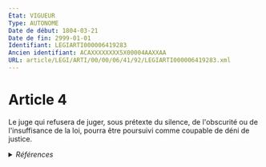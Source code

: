 ```yaml
---
État: VIGUEUR
Type: AUTONOME
Date de début: 1804-03-21
Date de fin: 2999-01-01
Identifiant: LEGIARTI000006419283
Ancien identifiant: ACAXXXXXXXX5X00004AAXXAA
URL: article/LEGI/ARTI/00/00/06/41/92/LEGIARTI000006419283.xml
---
```


<h1>Article 4</h1>

Le juge qui refusera de juger, sous prétexte du silence, de l'obscurité ou de
l'insuffisance de la loi, pourra être poursuivi comme coupable de déni de
justice.


<details>
  <summary><em>Références</em></summary>

  <h2>Articles faisant référence à l'article</h2>
  
  <ul>
    <li>
      <a href="https://legal.tricoteuses.fr//redirection/LEGIARTI000006519088?vers=git&vers=legifrance">Code de l'organisation judiciaire - article L932-17 AUTONOME ABROGE, en vigueur du 1999-03-21 au 2007-03-27</a> CITATION source
    </li>
    <li>
      <a href="https://legal.tricoteuses.fr//redirection/LEGIARTI000006519087?vers=git&vers=legifrance">Code de l'organisation judiciaire - article L932-17 AUTONOME MODIFIE, en vigueur du 1993-06-01 au 1999-03-21</a> CITATION source
    </li>
    <li>
      <a href="https://legal.tricoteuses.fr//redirection/LEGIARTI000006656882?vers=git&vers=legifrance">Loi n° 86-845 du 17 juillet 1986 relative aux principes généraux du droit du travail et à l'organisation et au fonctionnement de l'inspection du travail et des tribunaux du travail en Polynésie française - article 95 AUTONOME ABROGE, en vigueur du 1986-07-19 au 1993-06-01</a> CITATION source
    </li>
    <li>
      <a href="https://legal.tricoteuses.fr//redirection/LEGIARTI000006650222?vers=git&vers=legifrance">Code du travail - article L514-10 AUTONOME MODIFIE, en vigueur du 1973-11-23 au 1979-01-19</a> CITATION source
    </li>
    <li>
      <a href="https://legal.tricoteuses.fr//redirection/LEGIARTI000006650223?vers=git&vers=legifrance">Code du travail - article L514-10 AUTONOME MODIFIE, en vigueur du 1979-01-19 au 1993-09-01</a> CITATION source
    </li>
    <li>
      <a href="https://legal.tricoteuses.fr//redirection/LEGIARTI000006901533?vers=git&vers=legifrance">Code du travail - article L1442-9 AUTONOME VIGUEUR, en vigueur depuis le 2008-05-01</a> CITATION source
    </li>
    <li>
      <a href="https://legal.tricoteuses.fr//redirection/LEGIARTI000006650224?vers=git&vers=legifrance">Code du travail - article L514-10 AUTONOME ABROGE, en vigueur du 1993-09-01 au 2008-05-01</a> CITATION source
    </li>
    <li>
      <a href="https://legal.tricoteuses.fr//redirection/LEGIARTI000006659655?vers=git&vers=legifrance">Ordonnance n° 85-1181 du 13 novembre 1985 relative aux principes directeurs du droit du travail et à l'organisation et au fonctionnement de l'inspection du travail et du tribunal du travail en Nouvelle-Calédonie - article 107 AUTONOME ABROGE, en vigueur du 1985-11-15 au 1993-06-01</a> CITATION source
    </li>
  </ul>
  
  <h2>Références faites par l'article</h2>
  
  <ul>
    <li>
      1985-11-13 CITATION cible <a href="https://legal.tricoteuses.fr//redirection/LEGIARTI000006659655?vers=git&vers=legifrance">Ordonnance n° 85-1181 du 13 novembre 1985 relative aux principes directeurs du droit du travail et à l'organisation et au fonctionnement de l'inspection du travail et du tribunal du travail en Nouvelle-Calédonie - article 107 AUTONOME ABROGE, en vigueur du 1985-11-15 au 1993-06-01</a>
    </li>
    <li>
      1986-07-17 CITATION cible <a href="https://legal.tricoteuses.fr//redirection/LEGIARTI000006656882?vers=git&vers=legifrance">Loi n° 86-845 du 17 juillet 1986 relative aux principes généraux du droit du travail et à l'organisation et au fonctionnement de l'inspection du travail et des tribunaux du travail en Polynésie française - article 95 AUTONOME ABROGE, en vigueur du 1986-07-19 au 1993-06-01</a>
    </li>
    <li>
      2999-01-01 CITATION cible <a href="https://legal.tricoteuses.fr//redirection/LEGIARTI000006519088?vers=git&vers=legifrance">Code de l'organisation judiciaire - article L932-17 AUTONOME ABROGE, en vigueur du 1999-03-21 au 2007-03-27</a>
    </li>
    <li>
      2999-01-01 CITATION cible <a href="https://legal.tricoteuses.fr//redirection/LEGIARTI000006901533?vers=git&vers=legifrance">Code du travail - article L1442-9 AUTONOME VIGUEUR, en vigueur depuis le 2008-05-01</a>
    </li>
    <li>
      2999-01-01 CITATION cible <a href="https://legal.tricoteuses.fr//redirection/LEGIARTI000006650224?vers=git&vers=legifrance">Code du travail - article L514-10 AUTONOME ABROGE, en vigueur du 1993-09-01 au 2008-05-01</a>
    </li>
    <li>
      CREATION source Loi 1803-03-05 promulguée le 15 mars 1803
    </li>
  </ul>
</details>
